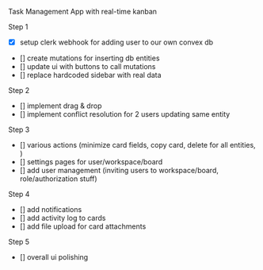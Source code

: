 Task Management App with real-time kanban

Step 1

- [x] setup clerk webhook for adding user to our own convex db
- [] create mutations for inserting db entities
- [] update ui with buttons to call mutations
- [] replace hardcoded sidebar with real data

Step 2

- [] implement drag & drop
- [] implement conflict resolution for 2 users updating same entity

Step 3

- [] various actions (minimize card fields, copy card, delete for all entities, )
- [] settings pages for user/workspace/board
- [] add user management (inviting users to workspace/board, role/authorization stuff)

Step 4

- [] add notifications
- [] add activity log to cards
- [] add file upload for card attachments

Step 5

- [] overall ui polishing
